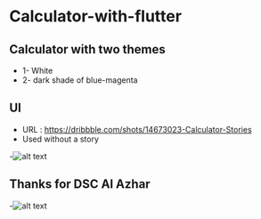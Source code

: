 # Calculator-with-flutter

## Calculator with two themes
 - 1- White
-  2- dark shade of blue-magenta

## UI
- URL : https://dribbble.com/shots/14673023-Calculator-Stories
- Used without a story

-![alt text](https://cdn.dribbble.com/users/5536359/screenshots/14673023/media/265933acb4562adb2930fcc6bc772a2a.jpg)

## Thanks for DSC Al Azhar

-![alt text](https://developers.google.com/community/dsc/images/dsc_lockup.png)
